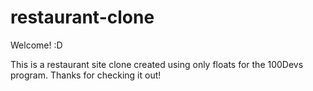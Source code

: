 # restaurant-clone

Welcome! :D

This is a restaurant site clone created using only floats for the 100Devs program. Thanks for checking it out!
